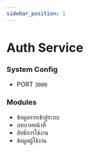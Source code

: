 ```yaml
---
sidebar_position: 1
---
```


# Auth Service

### System Config

- PORT `3000`

### Modules

- ข้อมูลการเข้าสู่ระบบ
- บทบาทหน้าที่
- สิทธิ์การใช้งาน
- ข้อมูลผู้ใช้งาน
